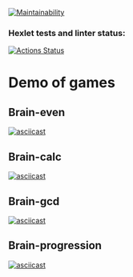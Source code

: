 [![Maintainability](https://api.codeclimate.com/v1/badges/6971dcabf7b983260d5f/maintainability)](https://codeclimate.com/github/vivikkk/frontend-project-44/maintainability)

### Hexlet tests and linter status:

[![Actions Status](https://github.com/vivikkk/frontend-project-44/workflows/hexlet-check/badge.svg)](https://github.com/vivikkk/frontend-project-44/actions)

# Demo of games

## Brain-even

[![asciicast](https://asciinema.org/a/Jma7IXWbqTZPJzZBeeZudBcl6.svg)](https://asciinema.org/a/Jma7IXWbqTZPJzZBeeZudBcl6)

## Brain-calc

[![asciicast](https://asciinema.org/a/76aouU5u7ZlQALfjIy0fEcwLb.svg)](https://asciinema.org/a/76aouU5u7ZlQALfjIy0fEcwLb)

## Brain-gcd

[![asciicast](https://asciinema.org/a/Cebw1j92u3WPqRX0vmGNxEJaE.svg)](https://asciinema.org/a/Cebw1j92u3WPqRX0vmGNxEJaE)

## Brain-progression

[![asciicast](https://asciinema.org/a/WChaNsCj7LZiKRtt0LFqnkBhF.svg)](https://asciinema.org/a/WChaNsCj7LZiKRtt0LFqnkBhF)
